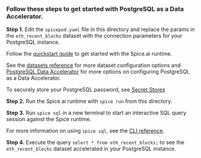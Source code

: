### Follow these steps to get started with PostgreSQL as a Data Accelerator.

**Step 1.** Edit the `spicepod.yaml` file in this directory and replace the params in the `eth_recent_blocks` dataset with the connection parameters for your PostgreSQL instance.

Follow the [quickstart guide](https://docs.spiceai.org/getting-started) to get started with the Spice.ai runtime.

See the [datasets reference](https://docs.spiceai.org/reference/spicepod/datasets) for more dataset configuration options and [PostgreSQL Data Accelerator](https://docs.spiceai.org/data-accelerators/postgres) for more options on configuring PostgreSQL as a Data Accelerator.

To securely store your PostgreSQL password, see [Secret Stores](https://docs.spiceai.org/secret-stores)

**Step 2.** Run the Spice.ai runtime with `spice run` from this directory.

**Step 3.** Run `spice sql` in a new terminal to start an interactive SQL query session against the Spice runtime.

For more information on using `spice sql`, see the [CLI reference](https://docs.spiceai.org/cli/reference/sql).

**Step 4.** Execute the query `select * from eth_recent_blocks;` to see the `eth_recent_blocks` dataset accelerated in your PostgreSQL instance.